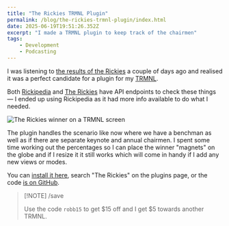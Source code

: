 ```yaml
---
title: "The Rickies TRMNL Plugin"
permalink: /blog/the-rickies-trmnl-plugin/index.html
date: 2025-06-19T19:51:26.352Z
excerpt: "I made a TRMNL plugin to keep track of the chairmen"
tags:
    - Development
    - Podcasting
---
```


I was listening to [the results of the Rickies](https://www.relay.fm/connected/556) a couple of days ago and realised it was a perfect candidate for a plugin for my [TRMNL](https://usetrmnl.com/).

Both [Rickipedia](https://rickies.net/) and [The Rickies](https://rickies.co) have API endpoints to check these things — I ended up using Rickipedia as it had more info available to do what I needed.

![The Rickies winner on a TRMNL screen](https://cdn.rknight.me/site/2025/trmnl-rickies.jpg)

The plugin handles the scenario like now where we have a benchman as well as if there are separate keynote and annual chairmen. I spent some time working out the percentages so I can place the winner "magnets" on the globe and if I resize it it still works which will come in handy if I add any new views or modes.

You can [install it here](https://usetrmnl.com/recipes/97896), search "The Rickies" on the plugins page, or the code [is on GitHub](https://github.com/rknightuk/trmnl-the-rickies/tree/main).

> [!NOTE] /save
> 
> Use the code `robb15` to get $15 off and I get $5 towards another TRMNL.
